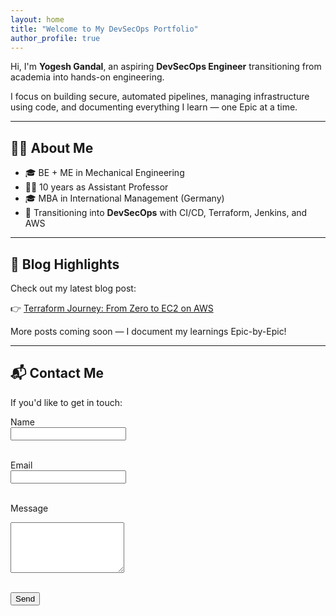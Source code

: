 ```yaml
---
layout: home
title: "Welcome to My DevSecOps Portfolio"
author_profile: true
---
```


Hi, I'm **Yogesh Gandal**, an aspiring **DevSecOps Engineer** transitioning from academia into hands-on engineering.

I focus on building secure, automated pipelines, managing infrastructure using code, and documenting everything I learn — one Epic at a time.

---

## 👨‍💻 About Me

- 🎓 BE + ME in Mechanical Engineering  
- 🧑‍🏫 10 years as Assistant Professor  
- 🎓 MBA in International Management (Germany)  
- 🔁 Transitioning into **DevSecOps** with CI/CD, Terraform, Jenkins, and AWS

---

## 📝 Blog Highlights

Check out my latest blog post:

👉 [Terraform Journey: From Zero to EC2 on AWS](/blog/2025-04-11-terraform-basics/)

More posts coming soon — I document my learnings Epic-by-Epic!

---

## 📬 Contact Me

If you'd like to get in touch:

<form action="https://formspree.io/f/mnnplklg" method="POST">
  <label for="name">Name</label><br>
  <input type="text" name="name" required><br><br>

  <label for="email">Email</label><br>
  <input type="email" name="email" required><br><br>

  <label for="message">Message</label><br>
  <textarea name="message" rows="5" required></textarea><br><br>

  <button type="submit">Send</button>
</form>

